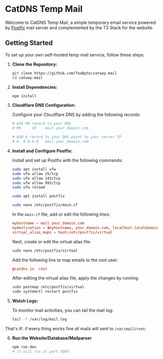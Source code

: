 # CatDNS Temp Mail

Welcome to CatDNS Temp Mail, a simple temporary email service powered by [Postfix](https://www.postfix.org/) mail server and complemented by the T3 Stack for the website.

## Getting Started

To set up your own self-hosted temp mail service, follow these steps:

1. **Clone the Repository:**

   ```sh
   git clone https://github.com/TeaByte/catway-mail
   cd catway-mail
   ```

2. **Install Dependencies:**

   ```sh
   npm install
   ```

3. **Cloudflare DNS Configuration:**

   Configure your Cloudflare DNS by adding the following records:
   
   ```py
   # Add MX record to your DNS
   # MX     10    mail.your_domain.com
   
   # Add A record to your DNS point to your server IP
   # A  0.0.0.0   mail.your_domain.com
   ```

4. **Install and Configure Postfix:**

   Install and set up Postfix with the following commands:

   ```sh
   sudo apt install ufw
   sudo ufw allow 25/tcp
   sudo ufw allow 143/tcp
   sudo ufw allow 993/tcp
   sudo ufw reload

   sudo apt install postfix

   sudo nano /etc/postfix/main.cf
   ```

   In the `main.cf` file, add or edit the following lines:
   
   ```conf
   myhostname = mail.your_domain.com
   mydestination = $myhostname, your_domain.com, localhost.localdomain, localhost, root
   virtual_alias_maps = hash:/etc/postfix/virtual
   ```

   Next, create or edit the virtual alias file:

   ```sh
   sudo nano /etc/postfix/virtual
   ```

   Add the following line to map emails to the root user:

   ```conf
   @catdns.in  root
   ```

   After editing the virtual alias file, apply the changes by running:

   ```sh
   sudo postmap /etc/postfix/virtual
   sudo systemctl restart postfix
   ```

5. **Watch Logs:**

   To monitor mail activities, you can tail the mail log:

   ```sh
   tail -f /var/log/mail.log
   ```

That's it!. if every thing works fine all mails will sent to `/var/mail/root`.

6. **Run the Website/Database/Mailparser**

   ```sh
   npm run dev
   # it will run at port 5005
   ```

